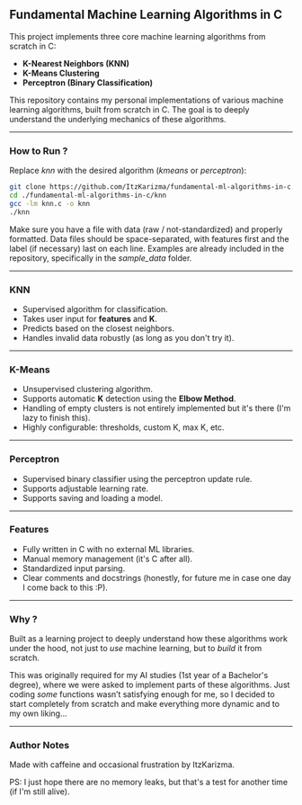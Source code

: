 ## Fundamental Machine Learning Algorithms in C

This project implements three core machine learning algorithms from scratch in C:

* **K-Nearest Neighbors (KNN)**
* **K-Means Clustering**
* **Perceptron (Binary Classification)**

This repository contains my personal implementations of various machine learning algorithms, built from scratch in C.
The goal is to deeply understand the underlying mechanics of these algorithms.

---

### How to Run ?

Replace *knn* with the desired algorithm (*kmeans* or *perceptron*):

```bash
git clone https://github.com/ItzKarizma/fundamental-ml-algorithms-in-c.git
cd ./fundamental-ml-algorithms-in-c/knn
gcc -lm knn.c -o knn
./knn
```

Make sure you have a file with data (raw / not-standardized) and properly formatted.
Data files should be space-separated, with features first and the label (if necessary) last on each line.
Examples are already included in the repository, specifically in the *sample_data* folder.

---

### KNN

* Supervised algorithm for classification.
* Takes user input for **features** and **K**.
* Predicts based on the closest neighbors.
* Handles invalid data robustly (as long as you don't try it).

---

### K-Means

* Unsupervised clustering algorithm.
* Supports automatic **K** detection using the **Elbow Method**.
* Handling of empty clusters is not entirely implemented but it's there (I'm lazy to finish this).
* Highly configurable: thresholds, custom K, max K, etc.

---

### Perceptron

* Supervised binary classifier using the perceptron update rule.
* Supports adjustable learning rate.
* Supports saving and loading a model.

---

### Features

* Fully written in C with no external ML libraries.
* Manual memory management (it's C after all).
* Standardized input parsing.
* Clear comments and docstrings (honestly, for future me in case one day I come back to this :P).

---

### Why ?

Built as a learning project to deeply understand how these algorithms work under the hood, not just to *use* machine learning, but to *build* it from scratch.

This was originally required for my AI studies (1st year of a Bachelor's degree), where we were asked to implement parts of these algorithms. Just coding *some* functions wasn’t satisfying enough for me, so I decided to start completely from scratch and make everything more dynamic and to my own liking...

---

### Author Notes

Made with caffeine and occasional frustration by ItzKarizma.

PS: I just hope there are no memory leaks, but that's a test for another time (if I'm still alive).
